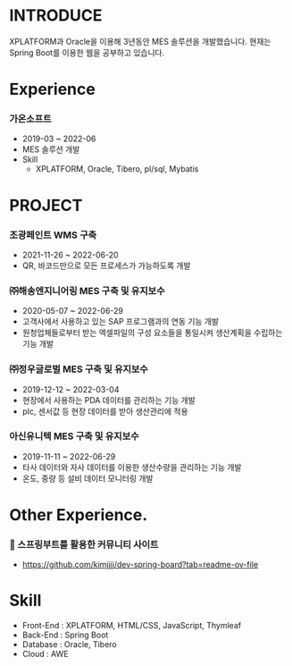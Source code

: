 # INTRODUCE
XPLATFORM과 Oracle을 이용해 3년동안 MES 솔루션을 개발했습니다. 현재는 Spring Boot를 이용한 웹을 공부하고 있습니다.

# Experience
### 가온소프트
- 2019-03 ~ 2022-06
- MES 솔루션 개발
- Skill
  - XPLATFORM, Oracle, Tibero, pl/sql, Mybatis

# PROJECT
### 조광페인트 WMS 구축
- 2021-11-26 ~ 2022-06-20
- QR, 바코드만으로 모든 프로세스가 가능하도록 개발

### ㈜해송엔지니어링 MES 구축 및 유지보수
- 2020-05-07 ~ 2022-06-29
- 고객사에서 사용하고 있는 SAP 프로그램과의 연동 기능 개발
- 원청업체들로부터 받는 엑셀파일의 구성 요소들을 통일시켜 생산계획을 수립하는 기능 개발

### ㈜정우글로벌 MES 구축 및 유지보수
- 2019-12-12 ~ 2022-03-04
- 현장에서 사용하는 PDA 데이터를 관리하는 기능 개발
- plc, 센서값 등 현장 데이터를 받아 생산관리에 적용

### 아신유니텍 MES 구축 및 유지보수
- 2019-11-11 ~ 2022-06-29
- 타사 데이터와 자사 데이터를 이용한 생산수량을 관리하는 기능 개발
- 온도, 중량 등 설비 데이터 모니터링 개발

# Other Experience.
### 📃 스프링부트를 활용한 커뮤니티 사이트
- https://github.com/kimjjjj/dev-spring-board?tab=readme-ov-file

# Skill
- Front-End : XPLATFORM, HTML/CSS, JavaScript, Thymleaf
- Back-End : Spring Boot
- Database : Oracle, Tibero
- Cloud : AWE

